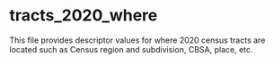 # tracts_2020_where
This file provides descriptor values for where 2020 census tracts are located such as Census region and subdivision, CBSA, place, etc.
